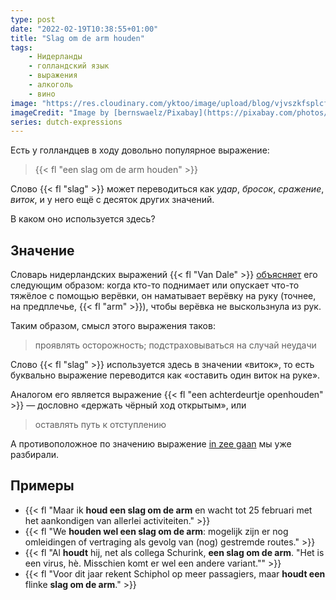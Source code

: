 ```yaml
---
type: post
date: "2022-02-19T10:38:55+01:00"
title: "Slag om de arm houden"
tags:
    - Нидерланды
    - голландский язык
    - выражения
    - алкоголь
    - вино
image: "https://res.cloudinary.com/yktoo/image/upload/blog/vjvszkfsplcfmidkcaj1.jpg"
imageCredit: "Image by [bernswaelz/Pixabay](https://pixabay.com/photos/dock-rope-mooring-lake-tie-knot-1477840/)."
series: dutch-expressions
---
```


Есть у голландцев в ходу довольно популярное выражение:

> {{< fl "een slag om de arm houden" >}}

Слово {{< fl "slag" >}} может переводиться как *удар*, *бросок*, *сражение*, *виток*, и у него ещё с десяток других значений.

В каком оно используется здесь?

<!--more-->

## Значение

Словарь нидерландских выражений {{< fl "Van Dale" >}} [объясняет](https://onzetaal.nl/taaladvies/slag-om-de-arm) его следующим образом: когда кто-то поднимает или опускает что-то тяжёлое с помощью верёвки, он наматывает верёвку на руку (точнее, на предплечье, {{< fl "arm" >}}), чтобы верёвка не выскользнула из рук.

Таким образом, смысл этого выражения таков:

> проявлять осторожность; подстраховываться на случай неудачи

Слово {{< fl "slag" >}} используется здесь в значении «виток», то есть буквально выражение переводится как «оставить один виток на руке».

Аналогом его является выражение {{< fl "een achterdeurtje openhouden" >}} — дословно «держать чёрный ход открытым», или

> оставлять путь к отступлению

А противоположное по значению выражение [in zee gaan](0626) мы уже разбирали.

## Примеры

* {{< fl "Maar ik **houd een slag om de arm** en wacht tot 25 februari met het aankondigen van allerlei activiteiten." >}}
* {{< fl "We **houden wel een slag om de arm**: mogelijk zijn er nog omleidingen of vertraging als gevolg van (nog) gestremde routes." >}}
* {{< fl "Al **houdt** hij, net als collega Schurink, **een slag om de arm**. \"Het is een virus, hè. Misschien komt er wel een andere variant.\"" >}}
* {{< fl "Voor dit jaar rekent Schiphol op meer passagiers, maar **houdt een** flinke **slag om de arm**." >}}
